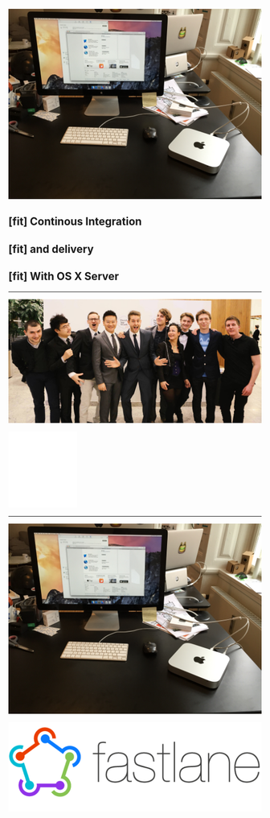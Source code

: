 ![](mini.jpg)

## [fit] Continous Integration
## [fit] and delivery
## [fit] With OS X Server

---

![](robocat_bg.jpg)

![inline 200%](cat.png)

---

![](mini.jpg)

![inline](fastlane.png)